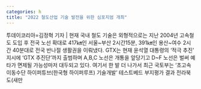 ```yaml
---
categories: h
title: "2022 철도산업 기술 발전을 위한 심포지엄 개최"
---
```

투데이코리아=김정혁 기자 | 현재 국내 철도 기술은 외형적으로는 지난 2004년 고속철도 도입 후 전국 노선 확대로 417㎞인 서울~부산 2시간15분, 391㎞인 용산~여수 2시간 40분대로 전국 반나절 생활권을 이뤄냈다. GTX는 현재 윤석열 대통령의 ‘적극 추진’ 지시에 ‘GTX 추진단’까지 출범하며 A,B,C 노선은 개통을 앞당기고 D~F 노선은 벌써 예타가 면제될 가능성마저 대두되고 있다. 여기서 한 발 더 나가서 최근 국토부는 ‘초고속 이동수단 하이퍼튜브(한국형 하이퍼루프) 기술개발’ 테스트베드 부지평가 결과 전라북도(새만